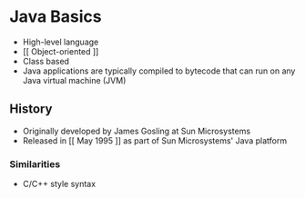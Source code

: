 # Java Basics
- High-level language
- [[ Object-oriented ]]
- Class based
- Java applications are typically compiled to bytecode that can run on any Java virtual machine (JVM)

## History
- Originally developed by James Gosling at Sun Microsystems
- Released in [[ May 1995 ]] as part of Sun Microsystems' Java platform

### Similarities
- C/C++ style syntax